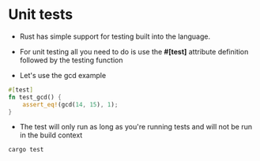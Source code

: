 # Unit tests

- Rust has simple support for testing built into the language.
- For unit testing all you need to do is use the __#[test]__ attribute definition followed by the testing function

- Let's use the gcd example

```rust
#[test]
fn test_gcd() {
    assert_eq!(gcd(14, 15), 1);
}
```

- The test will only run as long as you're running tests and will not be run in the build context
```bash
cargo test
```
